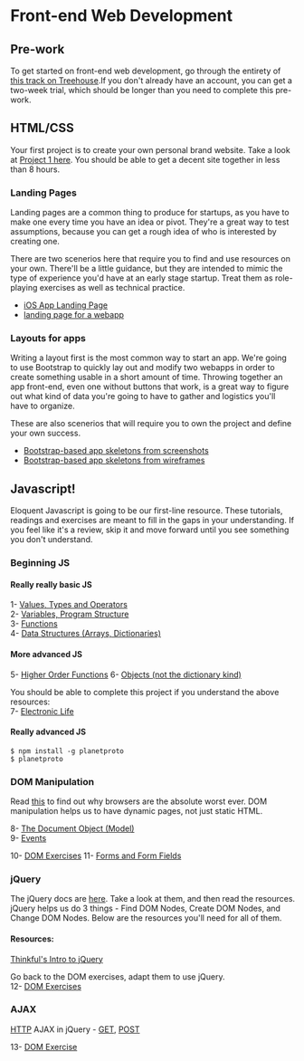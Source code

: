 # Front-end Web Development  

## Pre-work  
To get started on front-end web development, go through the entirety of [this track on Treehouse](http://teamtreehouse.com/tracks/front-end-web-development).If you don't already have an account, you can get a two-week trial, which should be longer than you need to complete this pre-work.  

## HTML/CSS
Your first project is to create your own personal brand website. Take a look at [Project 1 here](layout_exercise.md). You should be able to get a decent site together in less than 8 hours.

### Landing Pages
Landing pages are a common thing to produce for startups, as you have to make one every time you have an idea or pivot. They're a great way to test assumptions, because you can get a rough idea of who is interested by creating one.  

There are two scenerios here that require you to find and use resources on your own. There'll be a little guidance, but they are intended to mimic the type of experience you'd have at an early stage startup. Treat them as role-playing exercises as well as technical practice.

* [iOS App Landing Page](ios_landing_page.md)
* [landing page for a webapp](webapp_landing_page.md)

### Layouts for apps
Writing a layout first is the most common way to start an app. We're going to use Bootstrap to quickly lay out and modify two webapps in order to create something usable in a short amount of time. Throwing together an app front-end, even one without buttons that work, is a great way to figure out what kind of data you're going to have to gather and logistics you'll have to organize. 

These are also scenerios that will require you to own the project and define your own success.
* [Bootstrap-based app skeletons from screenshots](too_much_not_enough.md)
* [Bootstrap-based app skeletons from wireframes](block_bazaar.md)



## Javascript!
Eloquent Javascript is going to be our first-line resource. These tutorials, readings and exercises are meant to fill in the gaps in your understanding. If you feel like it's a review, skip it and move forward until you see something you don't understand. 


### Beginning JS
#### Really really basic JS  
1- [Values, Types and Operators](http://eloquentjavascript.net/01_values.html)  
2- [Variables, Program Structure](http://eloquentjavascript.net/02_program_structure.html)  
3- [Functions](http://eloquentjavascript.net/03_functions.html)  
4- [Data Structures (Arrays, Dictionaries)](http://eloquentjavascript.net/04_data.html)  

#### More advanced JS
5- [Higher Order Functions](http://eloquentjavascript.net/05_higher_order.html)
6- [Objects (not the dictionary kind)](http://eloquentjavascript.net/06_object.html)

You should be able to complete this project if you understand the above resources:  
7- [Electronic Life](http://eloquentjavascript.net/07_elife.html)  

#### Really advanced JS
```shell
$ npm install -g planetproto
$ planetproto
```

### DOM Manipulation
Read [this](http://eloquentjavascript.net/12_browser.html) to find out why browsers are the absolute worst ever. DOM manipulation helps us to have dynamic pages, not just static HTML. 

8- [The Document Object (Model)](http://eloquentjavascript.net/13_dom.html)  
9- [Events](http://eloquentjavascript.net/14_event.html)  

10- [DOM Exercises](/dom_exercise.md)
11- [Forms and Form Fields](http://eloquentjavascript.net/18_forms.html)

### jQuery
The jQuery docs are [here](http://api.jquery.com/). Take a look at them, and then read the resources. jQuery helps us do 3 things - Find DOM Nodes, Create DOM Nodes, and Change DOM Nodes. Below are the resources you'll need for all of them.  
#### Resources:
[Thinkful's Intro to jQuery](http://www.thinkful.com/learn/intro-to-jquery)

Go back to the DOM exercises, adapt them to use jQuery.  
12- [DOM Exercises](/dom_exercise.md)  



### AJAX
[HTTP](http://eloquentjavascript.net/17_http.html)
AJAX in jQuery - [GET](http://api.jquery.com/jQuery.get/), [POST](http://api.jquery.com/jQuery.post/)

13- [DOM Exercise](/dom_exercise.md)

